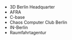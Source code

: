   * 3D Berlin Headquarter
  * AFRA
  * C-base
  * Chaos Computer Club Berlin
  * IN-Berlin
  * Raumfahrtagentur

